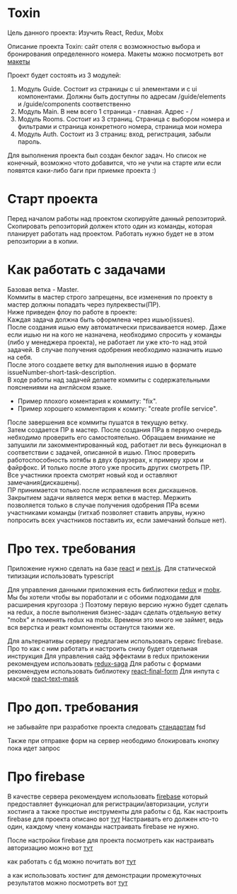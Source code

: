 # Toxin

Цель данного проекта: Изучить React, Redux, Mobx

Описание проекта Toxin: сайт отеля с возможностью выбора и бронирования определенного номера. Макеты можно посмотреть вот [макеты](https://www.figma.com/file/MumYcKVk9RkKZEG6dR5E3A/FSD-frontend-education-program.-The-2nd-task?node-id=0%3A1) 

Проект будет состоять из 3 модулей:
1. Модуль Guide. Состоит из страницы с ui элементами и с ui компонентами. Должны быть доступны по адресам /guide/elements и /guide/components соответственно
2. Модуль Main. В нем всего 1 страница - главная. Адрес - /
3. Модуль Rooms. Состоит из 3 страниц. Страница с выбором номера и фильтрами и страница конкретного номера, страница мои номера
4. Модуль Auth. Состоит из 3 страниц: вход, регистрация, забыли пароль.

Для выполнения проекта был создан беклог задач. Но список не конечный, возможно чтото добавится, что не учли на старте или если появятся каки-либо баги при приемке проекта :) 

# Старт проекта
Перед началом работы над проектом скопируйте данный репозиторий. Скопировать репозиторий должен ктото один из команды, которая планирует работать над проектом. Работать нужно будет не в этом репозитории а в копии.

# Как работать с задачами
Базовая ветка - Master.  
Коммиты в мастер строго запрещены, все изменения по проекту в мастер должны попадать через пулреквесты(ПР).  
Ниже приведен флоу по работе в проекте:  
Каждая задача должна быть оформлена через ишью(issues).  
После создания ишью ему автоматически присваивается номер. Даже если ишью ни на кого не назначена, необходимо спросить у команды (либо у менеджера проекта), не работает ли уже кто-то над этой задачей. В случае получения одобрения необходимо назначить ишью на себя.  
После этого создаете ветку для выполнения ишью в формате issueNumber-short-task-description.  
В ходе работы над задачей делаете коммиты с содержательными пояснениями на англйском языке.  
  - Пример плохого коментария к коммиту: "fix". 
  - Пример хорошего комментария к комиту: "create profile service".  

После завершения все коммиты пушатся в текущую ветку.  
Затем создается ПР в мастер. После создания ПРа в первую очередь небходимо проверить его самостоятельно. Обращаем внимание не запушили ли закомментированный код, работает ли весь функционал в соответствии с задачей, описанной в ишью. Плюс проверить работоспособность хотябы в двух браузерах, к примеру хром и файрфокс. И только после этого уже просить других смотреть ПР.  
Все участники проекта смотрят новый код и оставляют замечания(дискашены).  
ПР принимается только после исправления всех дискашенов.  
Закрытием задачи является мерж ветки в мастер. Мержить позволяется только в случае получения одобрения ПРа всеми участниками команды (гитхаб позволяет ставить апрувы, нужно попросить всех участников поставить их, если замечаний больше нет).

# Про тех. требования
Приложение нужно сделать на базе [react](https://reactjs.org/) и [next.js](https://nextjs.org/). Для статической типизации использовать typescript

Для управления данными приложения есть библиотеки [redux](https://redux.js.org/) и [mobx](https://mobx.js.org). Мы бы хотели чтобы вы поработали и с обоими подходами для расширения кругозора :) Поэтому первую версию нужно будет сделать на redux, а после выполнения бизнес-задач сделать отдельную ветку "mobx" и поменять redux на mobx. Времени это много не займет, ведь вся верстка и реакт компоненты останутся такими же.

Для альтернативы серверу предлагаем использовать сервис firebase. Про то как с ним работать и настроить снизу будет отдельная инструкция
Для управления сайд эффектами в redux приложении рекомендуем использовать [redux-saga](https://redux-saga.js.org/)
Для работы с формами рекомендуем использовать библиотеку [react-final-form](https://github.com/final-form/react-final-form)
Для инпута с маской [react-text-mask](https://www.npmjs.com/package/react-text-mask)

# Про доп. требования
не забывайте при разработке проекта следовать [стандартам](https://github.com/fullstack-development/front-end-best-practices) fsd

Также при отправке форм на сервер неободимо блокировать кнопку пока идет запрос

# Про firebase
В качестве сервера рекомендуем использовать [firebase](https://firebase.google.com/) который предоставляет функционал для регистрации/авторизации, услуги хостинга а также простые инструменты для работы с бд. Как настроить firebase для проекта описано вот [тут](https://github.com/fullstack-development/toxin-group-project/issues/44)
Настраивать его должен кто-то один, каждому члену команды настраивать firebase не нужно.

После настройки firebase для проекта посмотреть как настраивать авторизацию можно вот [тут](https://firebase.google.com/docs/auth/web/start?authuser=0)

как работать с бд можно почитать вот [тут](https://firebase.google.com/docs/database/web/start?authuser=0)

а как использовать хостинг для демонстрации промежуточных результатов можно посмотреть вот [тут](https://firebase.google.com/docs/hosting/quickstart?authuser=0)

